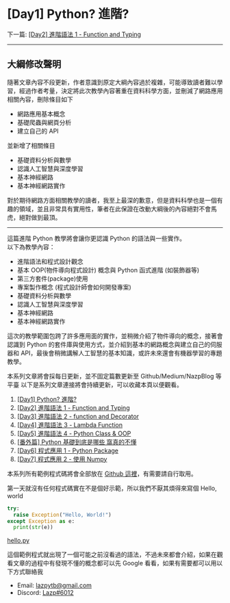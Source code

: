 # \[Day1\] Python? 進階?

下一篇: [ \[Day2\] 進階語法 1 - Function and Typing ](https://github.com/banahaker/python_advanced_tutorial/blob/main/articles/Day2.md)

---

## 大綱修改聲明

隨著文章內容不段更新，作者意識到原定大綱內容過於複雜，可能導致讀者難以學習，經過作者考量，決定將此次教學內容著重在資料科學方面，並刪減了網路應用相關內容，刪除條目如下

- 網路應用基本概念
- 基礎爬蟲與網頁分析
- 建立自己的 API

並新增了相關條目

- 基礎資料分析與數學
- 認識人工智慧與深度學習
- 基本神經網路
- 基本神經網路實作

對於期待網路方面相關教學的讀者，我至上最深的歉意，但是資料科學也是一個有趣的領域，並且非常具有實用性，筆者在此保證在改動大綱後的內容絕對不會馬虎，絕對做到最頂。

---

這篇進階 Python 教學將會讓你更認識 Python 的語法與一些實作。  
以下為教學內容：

- 進階語法和程式設計觀念
- 基本 OOP(物件導向程式設計) 概念與 Python 函式進階 (如裝飾器等)
- 第三方套件(package)使用
- 專案製作概念 (程式設計師會如何開發專案)
- 基礎資料分析與數學
- 認識人工智慧與深度學習
- 基本神經網路
- 基本神經網路實作

這次的教學範圍包跨了許多應用面的實作，並稍微介紹了物件導向的概念，接著會認識到 Python 的套件庫與使用方式，並介紹到基本的網路概念與建立自己的伺服器和 API，最後會稍微講解人工智慧的基本知識，或許未來還會有機器學習的專題教學。

本系列文章將會採每日更新，並不固定篇數更新至 Github/Medium/NazpBlog 等平臺 以下是系列文章連接將會持續更新，可以收藏本頁以便觀看。

1. [ \[Day1\] Python? 進階? ](https://github.com/banahaker/python_advanced_tutorial/blob/main/articles/Day1.md)
2. [ \[Day2\] 進階語法 1 - Function and Typing ](https://github.com/banahaker/python_advanced_tutorial/blob/main/articles/Day2.md)
3. [ \[Day3\] 進階語法 2 - function and Decorator ](https://github.com/banahaker/python_advanced_tutorial/blob/main/articles/Day3.md)
4. [ \[Day4\] 進階語法 3 - Lambda Function ](https://github.com/banahaker/python_advanced_tutorial/blob/main/articles/Day4.md)
5. [ \[Day5\] 進階語法 4 - Python Class & OOP ](https://github.com/banahaker/python_advanced_tutorial/blob/main/articles/Day5.md)
6. [\[番外篇\] Python 基礎到底是哪些 窩真的不懂](https://github.com/banahaker/python_advanced_tutorial/blob/main/articles/Add1.md)
7. [ \[Day6\] 程式應用 1 - Python Package ](https://github.com/banahaker/python_advanced_tutorial/blob/main/articles/Day6.md)
8. [ \[Day7\] 程式應用 2 - 使用 Numpy ](https://github.com/banahaker/python_advanced_tutorial/blob/main/articles/Day7.md)

本系列所有範例程式碼將會全部放在 [Github 這裡](https://github.com/banahaker/python_advanced_tutorial/)，有需要請自行取用。

第一天就沒有任何程式碼實在不是個好示範，所以我們不厭其煩得來寫個 Hello, world

```python
try:
  raise Exception("Hello, World!")
except Exception as e:
  print(str(e))
```

[hello.py](https://github.com/banahaker/python_advanced_tutorial/blob/main/hello.py)

這個範例程式就出現了一個可能之前沒看過的語法，不過未來都會介紹，如果在觀看文章的過程中有發現不懂的概念都可以先 Google 看看，如果有需要都可以用以下方式聯絡我

- Email: lazpytb@gmail.com
- Discord: [Lazp#6012](http://discord.com/users/813904269727236108)
